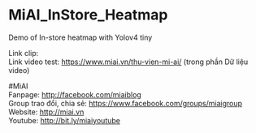 # MiAI_InStore_Heatmap
Demo of In-store heatmap with Yolov4 tiny

Link clip: <br>
Link video test: https://www.miai.vn/thu-vien-mi-ai/ (trong phần Dữ liệu video)

#MìAI <br>
Fanpage: http://facebook.com/miaiblog<br>
Group trao đổi, chia sẻ: https://www.facebook.com/groups/miaigroup<br>
Website: http://miai.vn<br>
Youtube: http://bit.ly/miaiyoutube<br>



